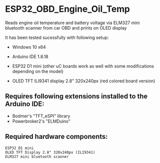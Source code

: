# ESP32_OBD_Engine_Oil_Temp
Reads engine oil temperature and battery voltage via ELM327 mini bluetooth scanner from car OBD and prints on OLED display

It has been tested sucessfully with following setup:

* Windows 10 x64

* Arduino IDE 1.8.18

* ESP32 D1 mini (other uC boards work as well with some modifications depending on the model)

* OLED TFT ILI9341 display 2.8" 320x240px (red colored board version)

## Requires following extensions installed to the Arduino IDE:
* Bodmer's "TFT_eSPI" library
* Powerbroker2's "ELMDuino"


## Required hardware components:
    ESP32 D1 mini
    OLED TFT Display 2.8" 320x240px (ILI9341)
    ELM327 mini bluetooth scanner
